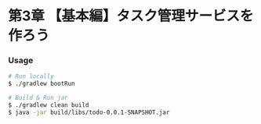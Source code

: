 第3章 【基本編】タスク管理サービスを作ろう
==========================================


### Usage

```zsh
# Run locally
$ ./gradlew bootRun

# Build & Run jar
$ ./gradlew clean build
$ java -jar build/libs/todo-0.0.1-SNAPSHOT.jar
```

